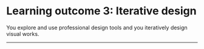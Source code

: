 # Learning outcome 3: Iterative design

You explore and use professional design tools and you iteratively design visual works.

---
